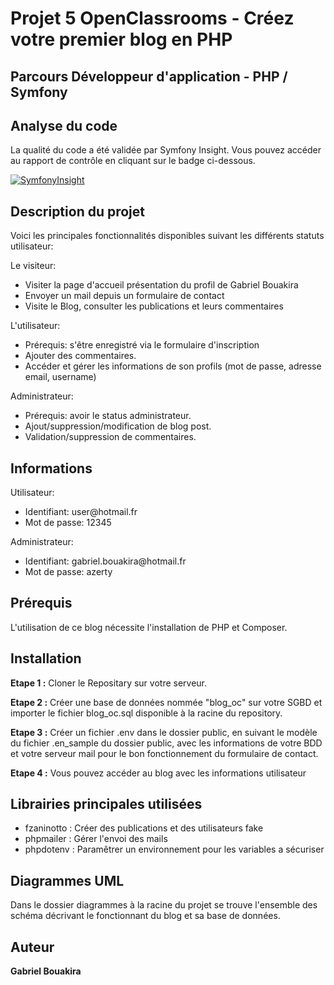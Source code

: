 # Projet 5 OpenClassrooms - Créez votre premier blog en PHP

## Parcours Développeur d'application - PHP / Symfony

## Analyse du code

La qualité du code a été validée par Symfony Insight. Vous pouvez accéder au rapport de contrôle en cliquant sur le badge ci-dessous.

[![SymfonyInsight](https://insight.symfony.com/projects/04a7926a-317a-4c4e-9a2e-c9d77f918b47/big.svg)](https://insight.symfony.com/projects/04a7926a-317a-4c4e-9a2e-c9d77f918b47)

## Description du projet

Voici les principales fonctionnalités disponibles suivant les différents statuts utilisateur:

Le visiteur:

<ul>
<li>Visiter la page d'accueil présentation du profil de Gabriel Bouakira</li>
<li>Envoyer un mail depuis un formulaire de contact</li>
<li>Visite le Blog, consulter les publications et leurs commentaires</li>
</ul>
L'utilisateur:
<ul>
<li>Prérequis: s'être enregistré via le formulaire d'inscription</li>
<li>Ajouter des commentaires.</li>
<li> Accéder et gérer les informations de son profils (mot de passe, adresse email, username)

</ul>
Administrateur:
<ul>
<li>Prérequis: avoir le status administrateur.</li>
<li>Ajout/suppression/modification de blog post.</li>
<li>Validation/suppression de commentaires.</li>

</ul>

## Informations

Utilisateur:

<ul>
<li>Identifiant: user@hotmail.fr</li>
<li>Mot de passe: 12345</li>
</ul> 
Administrateur:
<ul>
<li>Identifiant: gabriel.bouakira@hotmail.fr</li>
<li>Mot de passe: azerty</li>
</ul>

## Prérequis

L'utilisation de ce blog nécessite l'installation de PHP et Composer.

## Installation

**Etape 1 :** Cloner le Repositary sur votre serveur.

**Etape 2 :** Créer une base de données nommée "blog_oc" sur votre SGBD et importer le fichier blog_oc.sql disponible à la racine du repository.

**Etape 3 :** Créer un fichier .env dans le dossier public, en suivant le modèle du fichier .en_sample du dossier public, avec les informations de votre BDD et votre serveur mail pour le bon fonctionnement du formulaire de contact.

**Etape 4 :** Vous pouvez accéder au blog avec les informations utilisateur

## Librairies principales utilisées

<ul>
<li>fzaninotto : Créer des publications et des utilisateurs fake</li>
<li>phpmailer : Gérer l'envoi des mails</li>
<li>phpdotenv : Paramêtrer un environnement pour les variables a sécuriser</li>

</ul>

## Diagrammes UML

Dans le dossier diagrammes à la racine du projet se trouve l'ensemble des schéma décrivant le fonctionnant du blog et sa base de données.

## Auteur

**Gabriel Bouakira**
